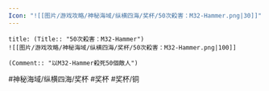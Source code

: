 ```yaml
---
Icon: "![[图片/游戏攻略/神秘海域/纵横四海/奖杯/50次殺害：M32-Hammer.png|30]]"
---
```

```ad-common-bronze-trophy
title: (Title:: "50次殺害：M32-Hammer")
![[图片/游戏攻略/神秘海域/纵横四海/奖杯/50次殺害：M32-Hammer.png|100]]

(Comment:: "以M32-Hammer殺死50個敵人")
```

#神秘海域/纵横四海/奖杯 #奖杯 #奖杯/铜
